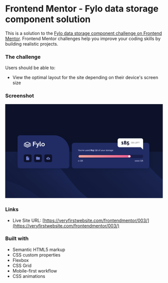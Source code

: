 # Frontend Mentor - Fylo data storage component solution

This is a solution to the [Fylo data storage component challenge on Frontend Mentor](https://www.frontendmentor.io/challenges/fylo-data-storage-component-1dZPRbV5n). Frontend Mentor challenges help you improve your coding skills by building realistic projects. 

### The challenge

Users should be able to:

- View the optimal layout for the site depending on their device's screen size

### Screenshot

![](./screenshot.png)

### Links

- Live Site URL: [https://veryfirstwebsite.com/frontendmentor/003/](https://veryfirstwebsite.com/frontendmentor/003/)

### Built with

- Semantic HTML5 markup
- CSS custom properties
- Flexbox
- CSS Grid
- Mobile-first workflow
- CSS animations
